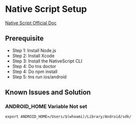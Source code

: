# Native Script Setup
[Native Script Official Doc](https://docs.nativescript.org/start/quick-setup)
## Prerequisite
- Step 1: Install Node.js
- Step 2: Install Xcode
- Step 3: Install the NativeScript CLI
- Step 4: Do tns doctor
- Step 4: Do npm install
- Step 5: tns run ios/android

## Known Issues and Solution

### ANDROID_HOME Variable Not set
```
export ANDROID_HOME=/Users/$(whoami)/Library/Android/sdk/
```
